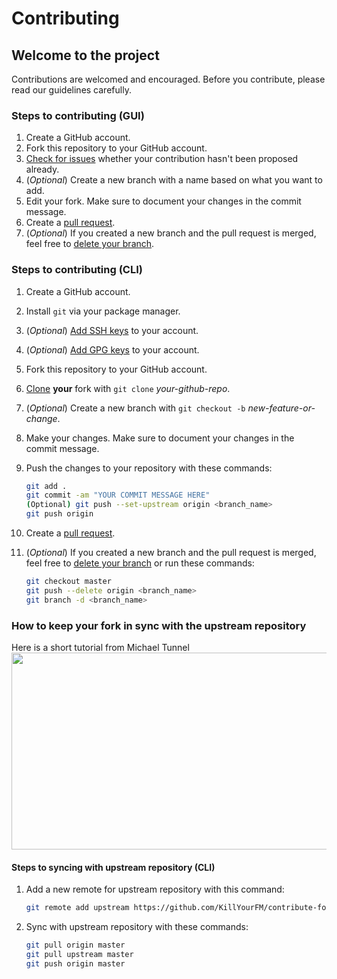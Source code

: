 # Contributing

## Welcome to the project

Contributions are welcomed and encouraged.
Before you contribute, please read our guidelines carefully.

### Steps to contributing (GUI)

1. Create a GitHub account.
2. Fork this repository to your GitHub account.
3. [Check for issues](https://github.com/KillYourFM/contribute-foss/issues) whether your contribution hasn't been proposed already.
4. (*Optional*) Create a new branch with a name based on what you want to add.
5. Edit your fork. Make sure to document your changes in the commit message.
6. Create a [pull request](https://help.github.com/en/articles/creating-a-pull-request-from-a-fork).
7. (*Optional*) If you created a new branch and the pull request is merged, feel free to [delete your branch](https://github.blog/2013-01-09-create-and-delete-branches/).

### Steps to contributing (CLI)

1. Create a GitHub account.
2. Install `git` via your package manager.
3. (*Optional*) [Add SSH keys](https://help.github.com/en/articles/adding-a-new-ssh-key-to-your-github-account) to your account.
4. (*Optional*) [Add GPG keys](https://help.github.com/en/articles/generating-a-new-gpg-key) to your account.
5. Fork this repository to your GitHub account.
6. [Clone](https://help.github.com/en/articles/cloning-a-repository) **your** fork with `git clone` *your-github-repo*.
7. (*Optional*) Create a new branch with `git checkout -b` *new-feature-or-change*.
8. Make your changes. Make sure to document your changes in the commit message.
9. Push the changes to your repository with these commands:

    ```bash
    git add .
    git commit -am "YOUR COMMIT MESSAGE HERE"
    (Optional) git push --set-upstream origin <branch_name>
    git push origin
    ```

10. Create a [pull request](https://help.github.com/en/articles/creating-a-pull-request-from-a-fork).
11. (*Optional*) If you created a new branch and the pull request is merged, feel free to [delete your branch](https://github.blog/2013-01-09-create-and-delete-branches/) or run these commands:

    ```bash
    git checkout master
    git push --delete origin <branch_name>
    git branch -d <branch_name>
    ```

### How to keep your fork in sync with the upstream repository

Here is a short tutorial from Michael Tunnel <a href="http://www.youtube.com/watch?v=C5WxrnRVmuY"><img src="http://i.ytimg.com/vi/C5WxrnRVmuY/maxresdefault.jpg" width="560" height="315" /></a>

#### Steps to syncing with upstream repository (CLI)

1. Add a new remote for upstream repository with this command:

    ```bash
    git remote add upstream https://github.com/KillYourFM/contribute-foss.git
    ```

2. Sync with upstream repository with these commands:

    ```bash
    git pull origin master
    git pull upstream master
    git push origin master
    ```
